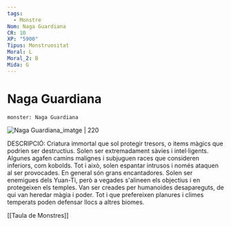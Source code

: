 ```yaml
---
tags:
  - Monstre
Nom: Naga Guardiana
CR: 10
XP: "5900"
Tipus: Monstruositat
Moral: L
Moral_2: B
Mida: G
---
```

# Naga Guardiana

```statblock
monster: Naga Guardiana
```

![Naga Guardiana_imatge | 220](https://static.wikia.nocookie.net/forgottenrealms/images/a/a6/Guardian_naga-5e.jpg/revision/latest/scale-to-width-down/350?cb=20171010180024)

DESCRIPCIÓ: 
Criatura immortal que sol protegir tresors, o items màgics que podrien ser destructius. Solen ser extremadament sàvies i intel·ligents. Algunes agafen camins malignes i subjuguen races que consideren inferiors, com kobolds. Tot i això, solen espantar intrusos i només ataquen al ser provocades. En general són grans encantadores. Solen ser enemigues dels Yuan-Ti, però a vegades s'alineen els objectius i en protegeixen els temples. Van ser creades per humanoides desapareguts, de qui van heredar màgia i poder. Tot i que prefereixen planures i climes temperats poden defensar llocs a altres biomes.

[[Taula de Monstres]]